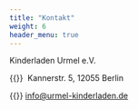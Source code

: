 ```yaml
---
title: "Kontakt"
weight: 6
header_menu: true
---
```


Kinderladen Urmel e.V.

{{<icon class="fa fa-map-marker">}}&nbsp; Kannerstr. 5, 12055 Berlin

{{<icon class="fa fa-envelope">}}&nbsp;[info@urmel-kinderladen.de](mailto:info@urmel-kinderladen.de)

<!-- {{<icon class="fa fa-phone">}}&nbsp; +49 30 6852152 -->







